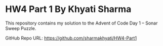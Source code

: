 # HW4 Part 1 By Khyati Sharma

This repository contains my solution to the Advent of Code Day 1 – Sonar Sweep Puzzle.

GitHub Repo URL: https://github.com/sharmakhyati/HW4-Part1